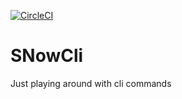 
[![CircleCI](https://circleci.com/gh/Amacc/SNowCli.svg?style=svg)](https://circleci.com/gh/Amacc/SNowCli)

# SNowCli
Just playing around with cli commands
